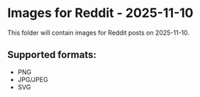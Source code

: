 # Images for Reddit - 2025-11-10

This folder will contain images for Reddit posts on 2025-11-10.

## Supported formats:
- PNG
- JPG/JPEG
- SVG
